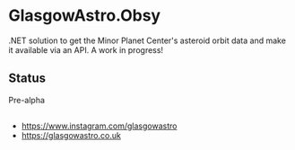# GlasgowAstro.Obsy
.NET solution to get the Minor Planet Center's asteroid orbit data and make it available via an API. A work in progress!

## Status
Pre-alpha

##
- https://www.instagram.com/glasgowastro
- https://glasgowastro.co.uk

